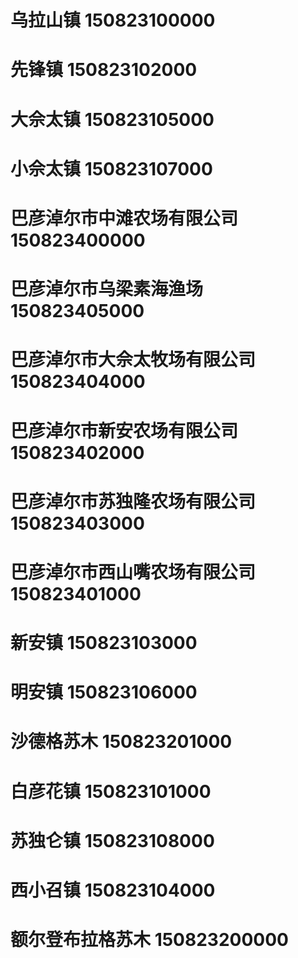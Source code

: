 # 乌拉山镇 150823100000
# 先锋镇 150823102000
# 大佘太镇 150823105000
# 小佘太镇 150823107000
# 巴彦淖尔市中滩农场有限公司 150823400000
# 巴彦淖尔市乌梁素海渔场 150823405000
# 巴彦淖尔市大佘太牧场有限公司 150823404000
# 巴彦淖尔市新安农场有限公司 150823402000
# 巴彦淖尔市苏独隆农场有限公司 150823403000
# 巴彦淖尔市西山嘴农场有限公司 150823401000
# 新安镇 150823103000
# 明安镇 150823106000
# 沙德格苏木 150823201000
# 白彦花镇 150823101000
# 苏独仑镇 150823108000
# 西小召镇 150823104000
# 额尔登布拉格苏木 150823200000
